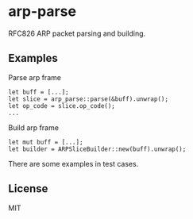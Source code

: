 # arp-parse

RFC826 ARP packet parsing and building.

## Examples

Parse arp frame

    let buff = [...];
    let slice = arp_parse::parse(&buff).unwrap();
    let op_code = slice.op_code();
    ...

Build arp frame

    let mut buff = [...];
    let builder = ARPSliceBuilder::new(buff).unwrap();

There are some examples in test cases.

## License

MIT
